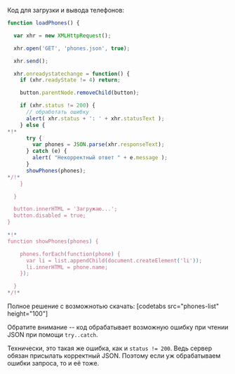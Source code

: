 Код для загрузки и вывода телефонов:

```js
function loadPhones() {

  var xhr = new XMLHttpRequest();

  xhr.open('GET', 'phones.json', true);

  xhr.send();

  xhr.onreadystatechange = function() {
    if (xhr.readyState != 4) return;

    button.parentNode.removeChild(button);

    if (xhr.status != 200) {
      // обработать ошибку
      alert( xhr.status + ': ' + xhr.statusText );
    } else {
*!*
      try {
        var phones = JSON.parse(xhr.responseText);
      } catch (e) {
        alert( "Некорректный ответ " + e.message );
      }
      showPhones(phones);
*/!*
    }

  }

  button.innerHTML = 'Загружаю...';
  button.disabled = true;
}

*!*
function showPhones(phones) {

    phones.forEach(function(phone) {
      var li = list.appendChild(document.createElement('li'));
      li.innerHTML = phone.name;
    });

  }
*/!*
```

Полное решение с возможнотью скачать:
[codetabs src="phones-list" height="100"]

Обратите внимание -- код обрабатывает возможную ошибку при чтении JSON при помощи `try..catch`. 

Технически, это такая же ошибка, как и `status != 200`. Ведь сервер обязан присылать корректный JSON. Поэтому если уж обрабатываем ошибки запроса, то и её тоже.
